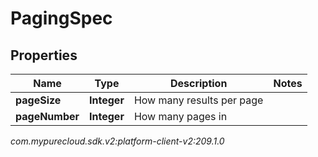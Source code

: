 # PagingSpec


## Properties

| Name | Type | Description | Notes |
| ------------ | ------------- | ------------- | ------------- |
| **pageSize** | **Integer** | How many results per page |  |
| **pageNumber** | **Integer** | How many pages in |  |




_com.mypurecloud.sdk.v2:platform-client-v2:209.1.0_
